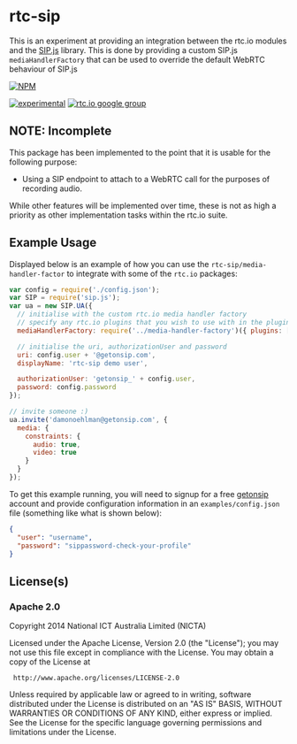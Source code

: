 # rtc-sip

This is an experiment at providing an integration between the rtc.io modules
and the [SIP.js](https://github.com/onsip/SIP.js) library.  This is done by
providing a custom SIP.js `mediaHandlerFactory` that can be used to override
the default WebRTC behaviour of SIP.js


[![NPM](https://nodei.co/npm/rtc-sip.png)](https://nodei.co/npm/rtc-sip/)

[![experimental](https://img.shields.io/badge/stability-experimental-red.svg)](https://github.com/dominictarr/stability#experimental) 
[![rtc.io google group](http://img.shields.io/badge/discuss-rtc.io-blue.svg)](https://groups.google.com/forum/#!forum/rtc-io)



## NOTE: Incomplete

This package has been implemented to the point that it is usable for the
following purpose:

- Using a SIP endpoint to attach to a WebRTC call for the purposes of
  recording audio.

While other features will be implemented over time, these is not as high
a priority as other implementation tasks within the rtc.io suite.

## Example Usage

Displayed below is an example of how you can use the `rtc-sip/media-handler-factor`
to integrate with some of the `rtc.io` packages:

```js
var config = require('./config.json');
var SIP = require('sip.js');
var ua = new SIP.UA({
  // initialise with the custom rtc.io media handler factory
  // specify any rtc.io plugins that you wish to use with in the plugins option
  mediaHandlerFactory: require('../media-handler-factory')({ plugins: [] }),

  // initialise the uri, authorizationUser and password
  uri: config.user + '@getonsip.com',
  displayName: 'rtc-sip demo user',

  authorizationUser: 'getonsip_' + config.user,
  password: config.password
});

// invite someone :)
ua.invite('damonoehlman@getonsip.com', {
  media: {
    constraints: {
      audio: true,
      video: true
    }
  }
});

```

To get this example running, you will need to signup for a free
[getonsip](https://www.getonsip.com/) account and provide configuration
information in an `examples/config.json` file (something like what is shown
below):

```json
{
  "user": "username",
  "password": "sippassword-check-your-profile"
}
```

## License(s)

### Apache 2.0

Copyright 2014 National ICT Australia Limited (NICTA)

   Licensed under the Apache License, Version 2.0 (the "License");
   you may not use this file except in compliance with the License.
   You may obtain a copy of the License at

     http://www.apache.org/licenses/LICENSE-2.0

   Unless required by applicable law or agreed to in writing, software
   distributed under the License is distributed on an "AS IS" BASIS,
   WITHOUT WARRANTIES OR CONDITIONS OF ANY KIND, either express or implied.
   See the License for the specific language governing permissions and
   limitations under the License.
